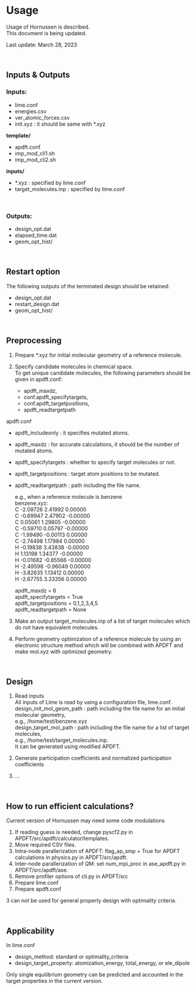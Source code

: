 # Usage

Usage of Hornussen is described.  
This document is being updated.

Last update: March 28, 2023

<br/>

## Inputs & Outputs

### Inputs:
  - lime.conf  
  - energies.csv  
  - ver_atomic_forces.csv  
  - init.xyz : it should be same with *.xyz

**template/**  
  - apdft.conf  
  - imp_mod_cli1.sh  
  - imp_mod_cli2.sh  

**inputs/**  
  - *.xyz : specified by lime.conf  
  - target_molecules.inp : specified by lime.conf  

<br/>

### Outputs:
  - design_opt.dat  
  - elapsed_time.dat  
  - geom_opt_hist/  

<br/>

## Restart option

The following outputs of the terminated design should be retained:  
  - design_opt.dat  
  - restart_design.dat  
  - geom_opt_hist/  

<br/>

## Preprocessing

1. Prepare *.xyz for initial molecular geometry of a reference molecule.

2. Specify candidate molecules in chemical space.  
  To get unique candidate molecules, the following parameters should be
  given in apdft.conf:
    - apdft_maxdz,  
    - conf.apdft_specifytargets,  
    - conf.apdft_targetpositions,  
    - apdft_readtargetpath  

  apdft.conf  
  - apdft_includeonly      : it specifies mutated atoms.  
  - apdft_maxdz            : for accurate calculations, it should be
                             the number of mutated atoms.  
  - apdft_specifytargets   : whether to specify target molecules or not.  
  - apdft_targetpositions  : target atom positions to be mutated.  
  - apdft_readtargetpath   : path including the file name.  

    e.g., when a reference molecule is benzene  
    benzene.xyz:  
    C         -2.09726        2.41992        0.00000  
    C         -0.69947        2.47902       -0.00000  
    C          0.05061        1.29805       -0.00000  
    C         -0.59710        0.05797       -0.00000  
    C         -1.99490       -0.00113        0.00000  
    C         -2.74498        1.17984        0.00000  
    H         -0.19838        3.43838       -0.00000  
    H          1.13198        1.34377       -0.00000  
    H         -0.01682       -0.85566       -0.00000  
    H         -2.49598       -0.96049        0.00000  
    H         -3.82635        1.13412        0.00000  
    H         -2.67755        3.33356        0.00000  

    apdft_maxdz = 6  
    apdft_specifytargets = True  
    apdft_targetpositions = 0,1,2,3,4,5  
    apdft_readtargetpath = None  

3. Make an output target_molecules.inp of a list of target molecules which do not have
   equivalent molecules.

4. Perform geometry optimization of a reference molecule by using an electronic structure
   method which will be combined with APDFT and make mol.xyz with optimized geometry.

<br/>

## Design

1. Read inputs  
  All inputs of Lime is read by using a configuration file, lime.conf.  
    design_init_mol_geom_path  : path including the file name for an initial
    molecular geometry,  
    e.g., /home/test/benzene.xyz  
    design_target_mol_path     : path including the file name for a list of
    target molecules,  
    e.g., /home/test/target_molecules.inp.  
    It can be generated using modified APDFT.

2. Generate participation coefficients and normalized participation coefficients

3. ...

<br/>

## How to run efficient calculations?

  Current version of Hornussen may need some code modulations

  1. If reading guess is needed, change pyscf2.py in APDFT/src/apdft/calculator/templates.
  2. Move required CSV files.
  3. Intra-node parallerization of APDFT: flag_ap_smp = True for APDFT
     calculations in physics.py in APDFT/src/apdft.
  4. Inter-node parallerization of QM: set num_mpi_proc in ase_apdft.py in APDFT/src/apdft/ase.
  5. Remove profiler options of cli.py in APDFT/src
  6. Prepare lime.conf
  7. Prepare apdft.conf

  3 can not be used for general property design with optimality criteria.

<br/>

## Applicability

  In lime.conf
  - design_method: standard or optimality_criteria
  - design_target_property: atomization_energy, total_energy, or ele_dipole

  Only single equilibrium geometry can be predicted and accounted in the target
  properties in the current version.